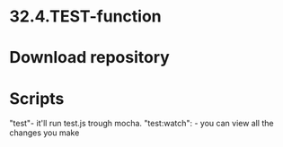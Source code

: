 # 32.4.TEST-function
# Download repository
# Scripts
"test"- it'll run test.js trough mocha.
"test:watch": - you can view all the changes you make
